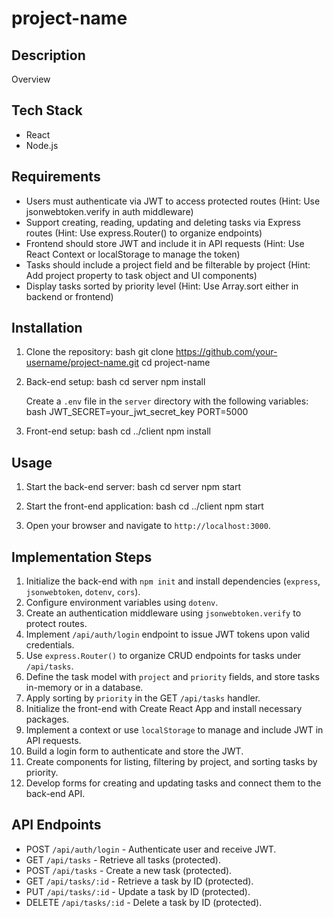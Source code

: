 # project-name

## Description

Overview

## Tech Stack
- React
- Node.js

## Requirements
- Users must authenticate via JWT to access protected routes (Hint: Use jsonwebtoken.verify in auth middleware)
- Support creating, reading, updating and deleting tasks via Express routes (Hint: Use express.Router() to organize endpoints)
- Frontend should store JWT and include it in API requests (Hint: Use React Context or localStorage to manage the token)
- Tasks should include a project field and be filterable by project (Hint: Add project property to task object and UI components)
- Display tasks sorted by priority level (Hint: Use Array.sort either in backend or frontend)

## Installation
1. Clone the repository:
   bash
   git clone https://github.com/your-username/project-name.git
   cd project-name
   
2. Back-end setup:
   bash
   cd server
   npm install
   
   Create a `.env` file in the `server` directory with the following variables:
   bash
   JWT_SECRET=your_jwt_secret_key
   PORT=5000
   
3. Front-end setup:
   bash
   cd ../client
   npm install
   

## Usage
1. Start the back-end server:
   bash
   cd server
   npm start
   
2. Start the front-end application:
   bash
   cd ../client
   npm start
   
3. Open your browser and navigate to `http://localhost:3000`.

## Implementation Steps
1. Initialize the back-end with `npm init` and install dependencies (`express`, `jsonwebtoken`, `dotenv`, `cors`).
2. Configure environment variables using `dotenv`.
3. Create an authentication middleware using `jsonwebtoken.verify` to protect routes.
4. Implement `/api/auth/login` endpoint to issue JWT tokens upon valid credentials.
5. Use `express.Router()` to organize CRUD endpoints for tasks under `/api/tasks`.
6. Define the task model with `project` and `priority` fields, and store tasks in-memory or in a database.
7. Apply sorting by `priority` in the GET `/api/tasks` handler.
8. Initialize the front-end with Create React App and install necessary packages.
9. Implement a context or use `localStorage` to manage and include JWT in API requests.
10. Build a login form to authenticate and store the JWT.
11. Create components for listing, filtering by project, and sorting tasks by priority.
12. Develop forms for creating and updating tasks and connect them to the back-end API.

## API Endpoints
- POST `/api/auth/login` - Authenticate user and receive JWT.
- GET `/api/tasks` - Retrieve all tasks (protected).
- POST `/api/tasks` - Create a new task (protected).
- GET `/api/tasks/:id` - Retrieve a task by ID (protected).
- PUT `/api/tasks/:id` - Update a task by ID (protected).
- DELETE `/api/tasks/:id` - Delete a task by ID (protected).